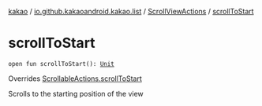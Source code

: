 [kakao](../../index.md) / [io.github.kakaoandroid.kakao.list](../index.md) / [ScrollViewActions](index.md) / [scrollToStart](./scroll-to-start.md)

# scrollToStart

`open fun scrollToStart(): `[`Unit`](https://kotlinlang.org/api/latest/jvm/stdlib/kotlin/-unit/index.html)

Overrides [ScrollableActions.scrollToStart](../../io.github.kakaoandroid.kakao.common.actions/-scrollable-actions/scroll-to-start.md)

Scrolls to the starting position of the view


